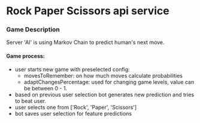 # Rock Paper Scissors api service

### Game Description

Server 'AI' is using Markov Chain to predict human's next move.

#### Game process:
- user starts new game with preselected config:
    - movesToRemember: on how much moves calculate probabilities
    - adaptChangesPercentage: used for changing game levels, value can be between 0 - 1.
- based on previous user selection bot generates new prediction and tries to beat user.
- user selects one from ['Rock', 'Paper', 'Scissors']
- bot saves user selection for feature predictions
